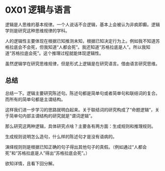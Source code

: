 # 0X01 逻辑与语言

逻辑是人思维的基本规律。一个人说话不合逻辑，基本上会被认为非疯即癫。逻辑学则是研究这种思维规律的学科。

人的逻辑性主要体现在根据已知推测未知，根据已知决定行为上。例如我不知道苏格拉底会不会死，但我知道“人都会死”。我还知道“苏格拉底是人”。所以我知道“苏格拉底会死”。这个推理过程就能体现逻辑性。

虽然逻辑学在研究思维规律，但是形式上逻辑是在研究语言。借由语言研究思维。

## 总结

总结一下。逻辑主要研究陈述句。陈述句都是简单句或者简单句和联结词的复合。而所有的简单句都是主谓结构。

这样我们进一步学习的思路就明白起来。关于联结词的研究构成了“命题逻辑”，关于简单句内部主谓结构的研究就是“谓词逻辑”。

那么研究这两种逻辑，具体研究点啥？主要各有两方面：生成规则和推理规则。

生成规则说明怎么造句，什么样的陈述句才是没有语病的。

演绎规则则是根据已知正确的句子得出其他句子的真假。（例如通过“人都会死”和“苏格拉底是人”得出“苏格拉底会死”。）

欲知详情，且看下回分解。
